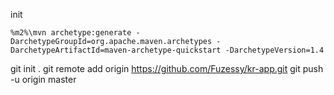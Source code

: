 init
```shell script
%m2%\mvn archetype:generate -DarchetypeGroupId=org.apache.maven.archetypes -DarchetypeArtifactId=maven-archetype-quickstart -DarchetypeVersion=1.4
```
git init .
git remote add origin https://github.com/Fuzessy/kr-app.git
git push -u origin master